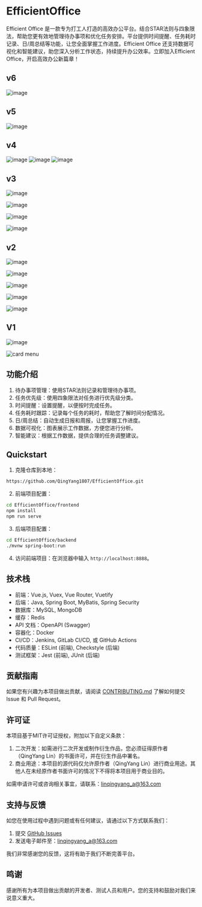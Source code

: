# EfficientOffice
Efficient Office 是一款专为打工人打造的高效办公平台。结合STAR法则与四象限法，帮助您更有效地管理待办事项和优化任务安排。平台提供时间提醒、任务耗时记录、日/周总结等功能，让您全面掌握工作进度。Efficient Office 还支持数据可视化和智能建议，助您深入分析工作状态，持续提升办公效率。立即加入Efficient Office，开启高效办公新篇章！

## v6
![image](https://github.com/user-attachments/assets/661ab6f0-ff59-46e6-bc42-a4d738e3d654)


## v5
![image](https://github.com/user-attachments/assets/afa822b3-c064-4411-9a9a-bb998d830c4f)


## v4
![image](https://github.com/user-attachments/assets/f4bac1f9-83d2-4b13-94a8-a5e54ffe7791)
![image](https://github.com/user-attachments/assets/a238b714-effd-442f-ae52-758d13d89d36)
![image](https://github.com/user-attachments/assets/ea86391b-d458-4248-ac37-0783289fda47)

## v3

![image](https://github.com/user-attachments/assets/44d74cd3-a44b-41d0-afc3-b6067c152e0c)

![image](https://github.com/user-attachments/assets/bfab82e3-18b0-4d5e-84cb-8afcba7ffeb5)

![image](https://github.com/user-attachments/assets/aeb78337-8d0b-41b9-bed7-f9418bccc609)

![image](https://github.com/user-attachments/assets/7eea9a43-5dff-4e6d-90c9-36b0d1a9ee3d)


## v2

![image](https://github.com/user-attachments/assets/006ffc43-694e-4c70-91f2-40034caf1ce1)

![image](https://github.com/user-attachments/assets/4c95487c-02d0-4d7c-9338-8ecf4f0b5961)

![image](https://github.com/user-attachments/assets/b577f84f-d40d-4211-8ebf-ca552b5278c4)

![image](https://github.com/user-attachments/assets/a1476cf8-998f-4ed4-9c8f-510693575e65)

![image](https://github.com/user-attachments/assets/c4a6f3fd-df40-4179-bc8b-f05dcc20aa8d)

## V1
![image](https://user-images.githubusercontent.com/41716258/234753129-effe1b12-360a-4a03-b176-da3a597e120f.png)

![card menu](https://1-1256857171.cos.ap-beijing.myqcloud.com/linqingyang/202305061621310.png)


## 功能介绍

1. 待办事项管理：使用STAR法则记录和管理待办事项。
2. 任务优先级：使用四象限法对任务进行优先级分类。
3. 时间提醒：设置提醒，以便按时完成任务。
4. 任务耗时跟踪：记录每个任务的耗时，帮助您了解时间分配情况。
5. 日/周总结：自动生成日报和周报，让您掌握工作进度。
6. 数据可视化：图表展示工作数据，方便您进行分析。
7. 智能建议：根据工作数据，提供合理的任务调整建议。



## Quickstart

1. 克隆仓库到本地：

```bash
https://github.com/QingYang1807/EfficientOffice.git
```

2. 前端项目配置：

```bash
cd EfficientOffice/frontend
npm install
npm run serve
```

3. 后端项目配置：

```bash
cd EfficientOffice/backend
./mvnw spring-boot:run
```

4. 访问前端项目：在浏览器中输入 `http://localhost:8888`。

## 技术栈

- 前端：Vue.js, Vuex, Vue Router, Vuetify
- 后端：Java, Spring Boot, MyBatis, Spring Security
- 数据库：MySQL, MongoDB
- 缓存：Redis
- API 文档：OpenAPI (Swagger)
- 容器化：Docker
- CI/CD：Jenkins, GitLab CI/CD, 或 GitHub Actions
- 代码质量：ESLint (前端), Checkstyle (后端)
- 测试框架：Jest (前端), JUnit (后端)

## 贡献指南

如果您有兴趣为本项目做出贡献，请阅读 [CONTRIBUTING.md](https://github.com/QingYang1807/EfficientOffice/blob/main/CONTRIBUTING.md) 了解如何提交 Issue 和 Pull Request。

## 许可证

本项目基于MIT许可证授权，附加以下自定义条款：

1. 二次开发：如需进行二次开发或制作衍生作品，您必须征得原作者（QingYang Lin）的书面许可，并在衍生作品中署名。
2. 商业用途：本项目的源代码仅允许原作者（QingYang Lin）进行商业用途。其他人在未经原作者书面许可的情况下不得将本项目用于商业目的。

如需申请许可或咨询相关事宜，请联系：linqingyang_a@163.com

## 支持与反馈

如您在使用过程中遇到问题或有任何建议，请通过以下方式联系我们：

1. 提交 [GitHub Issues](https://github.com/yourusername/efficient-office/issues)
2. 发送电子邮件至：linqingyang_a@163.com

我们非常感谢您的反馈，这将有助于我们不断完善平台。

## 鸣谢

感谢所有为本项目做出贡献的开发者、测试人员和用户。您的支持和鼓励对我们来说意义重大。
